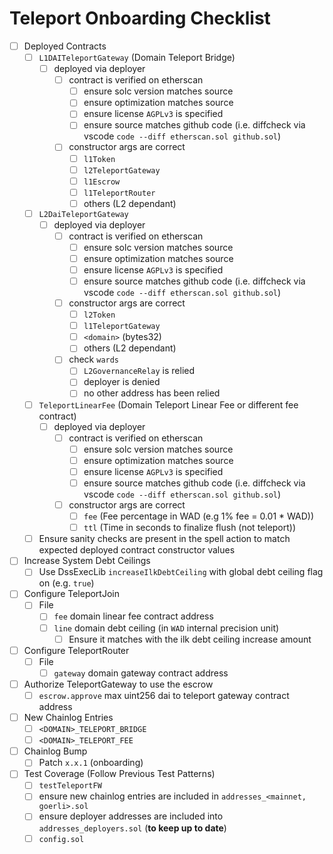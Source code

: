 # Teleport Onboarding Checklist
* [ ] Deployed Contracts
    * [ ] `L1DAITeleportGateway` (Domain Teleport Bridge)
      * [ ] deployed via deployer
        * [ ] contract is verified on etherscan
          * [ ] ensure solc version matches source
          * [ ] ensure optimization matches source
          * [ ] ensure license `AGPLv3` is specified
          * [ ] ensure source matches github code (i.e. diffcheck via vscode `code --diff etherscan.sol github.sol`)
        * [ ] constructor args are correct
          * [ ] `l1Token`
          * [ ] `l2TeleportGateway`
          * [ ] `l1Escrow`
          * [ ] `l1TeleportRouter`
          * [ ] others (L2 dependant)
    * [ ] `L2DaiTeleportGateway`
      * [ ] deployed via deployer
        * [ ] contract is verified on etherscan
          * [ ] ensure solc version matches source
          * [ ] ensure optimization matches source
          * [ ] ensure license `AGPLv3` is specified
          * [ ] ensure source matches github code (i.e. diffcheck via vscode `code --diff etherscan.sol github.sol`)
        * [ ] constructor args are correct
          * [ ] `l2Token`
          * [ ] `l1TeleportGateway`
          * [ ] `<domain>` (bytes32)
          * [ ] others (L2 dependant)
        * [ ] check `wards`
          * [ ] `L2GovernanceRelay` is relied
          * [ ] deployer is denied
          * [ ] no other address has been relied
    * [ ] `TeleportLinearFee` (Domain Teleport Linear Fee or different fee contract)
      * [ ] deployed via deployer
        * [ ] contract is verified on etherscan
          * [ ] ensure solc version matches source
          * [ ] ensure optimization matches source
          * [ ] ensure license `AGPLv3` is specified
          * [ ] ensure source matches github code (i.e. diffcheck via vscode `code --diff etherscan.sol github.sol`)
        * [ ] constructor args are correct
          * [ ] `fee` (Fee percentage in WAD (e.g 1% fee = 0.01 * WAD))
          * [ ] `ttl` (Time in seconds to finalize flush (not teleport))
    * [ ] Ensure sanity checks are present in the spell action to match expected deployed contract constructor values
* [ ] Increase System Debt Ceilings
  * [ ] Use DssExecLib `increaseIlkDebtCeiling` with global debt ceiling flag on (e.g. `true`)
* [ ] Configure TeleportJoin
  * [ ] File
    * [ ] `fee` domain linear fee contract address
    * [ ] `line` domain debt ceiling (in `WAD` internal precision unit)
      * [ ] Ensure it matches with the ilk debt ceiling increase amount
* [ ] Configure TeleportRouter
  * [ ] File
    * [ ] `gateway` domain gateway contract address
* [ ] Authorize TeleportGateway to use the escrow
  * [ ] `escrow.approve` max uint256 dai to teleport gateway contract address
* [ ] New Chainlog Entries
  * [ ] `<DOMAIN>_TELEPORT_BRIDGE`
  * [ ] `<DOMAIN>_TELEPORT_FEE` 
* [ ] Chainlog Bump
  * [ ] Patch `x.x.1` (onboarding)
* [ ] Test Coverage (Follow Previous Test Patterns)
  * [ ] `testTeleportFW`
  * [ ] ensure new chainlog entries are included in `addresses_<mainnet, goerli>.sol`
  * [ ] ensure deployer addresses are included into `addresses_deployers.sol` (**to keep up to date**)
  * [ ] `config.sol`

